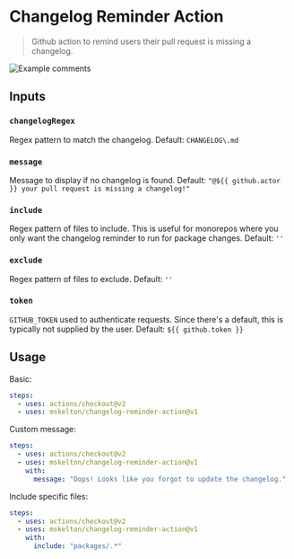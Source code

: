 # Changelog Reminder Action

> Github action to remind users their pull request is missing a changelog.

![Example comments](https://raw.githubusercontent.com/mskelton/changelog-reminder-action/master/screenshot.png)

## Inputs

### `changelogRegex`

Regex pattern to match the changelog. Default: `CHANGELOG\.md`

### `message`

Message to display if no changelog is found. Default: `"@${{ github.actor }} your pull request is missing a changelog!"`

### `include`

Regex pattern of files to include. This is useful for monorepos where you only want the changelog reminder to run for package changes. Default: `''`

### `exclude`

Regex pattern of files to exclude. Default: `''`

### `token`

`GITHUB_TOKEN` used to authenticate requests. Since there's a default, this is typically not supplied by the user. Default: `${{ github.token }}`

## Usage

Basic:

```yml
steps:
  - uses: actions/checkout@v2
  - uses: mskelton/changelog-reminder-action@v1
```

Custom message:

```yml
steps:
  - uses: actions/checkout@v2
  - uses: mskelton/changelog-reminder-action@v1
    with:
      message: "Oops! Looks like you forgot to update the changelog."
```

Include specific files:

```yml
steps:
  - uses: actions/checkout@v2
  - uses: mskelton/changelog-reminder-action@v1
    with:
      include: "packages/.*"
```
